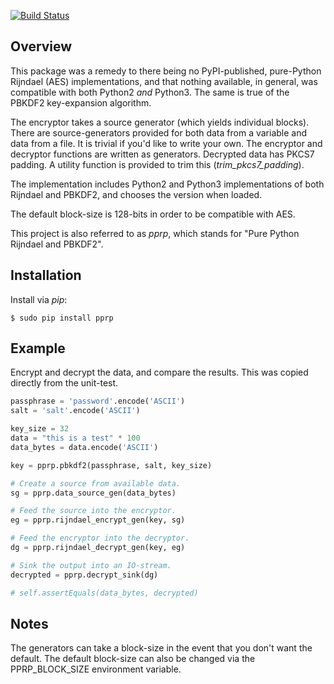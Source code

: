 [![Build Status](https://travis-ci.org/dsoprea/RijndaelPbkdf.svg?branch=master)](https://travis-ci.org/dsoprea/RijndaelPbkdf)

## Overview

This package was a remedy to there being no PyPI-published, pure-Python 
Rijndael (AES) implementations, and that nothing available, in general, was 
compatible with both Python2 *and* Python3. The same is true of the PBKDF2 
key-expansion algorithm.

The encryptor takes a source generator (which yields individual blocks). There 
are source-generators provided for both data from a variable and data from a 
file. It is trivial if you'd like to write your own. The encryptor and 
decryptor functions are written as generators. Decrypted data has PKCS7
padding. A utility function is provided to trim this (*trim_pkcs7_padding*).

The implementation includes Python2 and Python3 implementations of both 
Rijndael and PBKDF2, and chooses the version when loaded.

The default block-size is 128-bits in order to be compatible with AES.

This project is also referred to as *pprp*, which stands for "Pure Python 
Rijndael and PBKDF2".


## Installation

Install via *pip*:

```
$ sudo pip install pprp
```


## Example

Encrypt and decrypt the data, and compare the results. This was copied directly
from the unit-test.

```python
passphrase = 'password'.encode('ASCII')
salt = 'salt'.encode('ASCII')

key_size = 32
data = "this is a test" * 100
data_bytes = data.encode('ASCII')

key = pprp.pbkdf2(passphrase, salt, key_size)

# Create a source from available data.
sg = pprp.data_source_gen(data_bytes)

# Feed the source into the encryptor.
eg = pprp.rijndael_encrypt_gen(key, sg)

# Feed the encryptor into the decryptor.
dg = pprp.rijndael_decrypt_gen(key, eg)

# Sink the output into an IO-stream.
decrypted = pprp.decrypt_sink(dg)

# self.assertEquals(data_bytes, decrypted)
```


## Notes

The generators can take a block-size in the event that you don't want the 
default. The default block-size can also be changed via the PPRP_BLOCK_SIZE 
environment variable.
